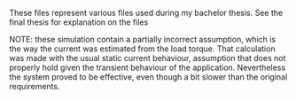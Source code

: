 These files represent various files used during my bachelor thesis.
See the final thesis for explanation on the files

NOTE: these simulation contain a partially incorrect assumption, which is the way the current was estimated from the load torque. That calculation was made with the usual static current behaviour, assumption that does not properly hold given the transient behaviour of the application. Nevertheless the system proved to be effective, even though a bit slower than the original requirements.
